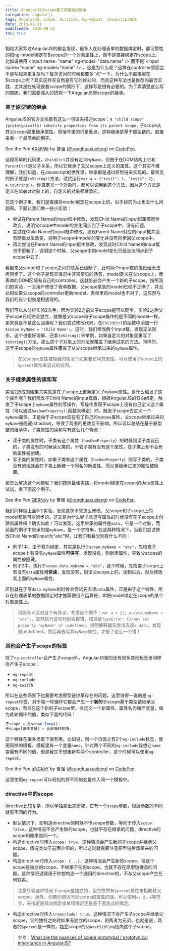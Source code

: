 ```yaml
---
title: AngularJS中scope基于原型链的继承
categories: angularjs
tags: AngularJS, scope, dirctive, ng-repeat, Javascript继承
date: 2016-08-21
modifiedOn: 2016-08-21
toc: true
---
```


相信大家写过AngularJS的都会发现，很多人在处理表单的数据绑定时，都习惯性的把ng-model绑定在$scope的一个对象属性上，而不是直接绑定在scope上。比如说使用`<input name="name" ng-model="data.name" />`而不是`<input name="name" ng-model="name" />`。这是为什么呢？这样在controller里面岂不是写起来更复杂吗？每次访问的时候都要多“点”一下，为什么不直接绑在$scope上呢？其实这样写自然是有它的好处的，而且这种写法也是推荐的最佳实践，尤其是在处理嵌套scope的情形下，这样写是很有必要的。为了弄清楚这么写的原因，我们需要深入的研究一下AngularJS里scope的继承。

<!--more-->

### 基于原型链的继承

AngularJS的官方文档里有这么一句话来描述scope：`A "child scope" (prototypically) inherits properties from its parent scope.` 子scope从其父scope那里继承属性，而括号里的词是重点，这种继承是基于原型链的。直接来看一个最简单的例子。

<p data-height="265" data-theme-id="0" data-slug-hash="AXkKWr" data-default-tab="html,result" data-user="ronghuaxueleng" data-embed-version="2" class="codepen">See the Pen <a href="http://codepen.io/ronghuaxueleng/pen/AXkKWr/">AXkKWr</a> by 曹强 (<a href="http://codepen.io/ronghuaxueleng">@ronghuaxueleng</a>) on <a href="http://codepen.io">CodePen</a>.</p>
<script async src="//assets.codepen.io/assets/embed/ei.js"></script>

这段简单的代码里，`ChildCtrl`并没有定义`MyName`，但由于在DOM结构上它和`ParentCtrl`是父子关系，所以它继承了其父scope上定义的属性。这个其实不难理解，我们知道，在Javascript的世界里，继承都是通过原型链来实现的。最常见的例子就是`toString()`方法，试试运行`var a = {"test1": 1, "test2": 2}; a.toString()`。你自定义一个对象时，都可以调用到这个方法，因为这个方法是定义在object对象上的，自定义的对象都继承它。

在这个例子里，我们是直接将model绑定在scope上的，似乎目前为止也没什么问题啊。下面让我们做一些小实验：
* 尝试在Parent Name的input框中修改，发现Child Name的input框跟着同步改变，说明父scope中model的变化同步到了子scope中，没有问题。
* 尝试在Child Name的input框中修改，发现Parent Name对应的input框并没有随着发生改变，说明子scope中model的变化并没有同步回父scope中。
* 再次尝试在Parent Name的input框中修改，发现此时Child Name的input框也不更新了，说明这个时候，父scope中的model变化已经没法同步到子scope中去了。

看起来父scope和子scope之间的联系已经断了，此时两个input框的值已经无法再同步了。这个例子是现实情况中非常常见的场景，model定义在父scope上，而表单的DOM区域有自己的controller，这就势必会产生一个新的子scope。按照我们的实验，一旦用户修改了表单数据，父scope拿到的model已经不正确了，并且此时如果父scope的controller更新model，表单里的model也不对了，这显然与我们的设计初衷是相违背的。

我们可以从分析实验2入手，因为实验2之前父子scope是可以同步，实验2之后父子scope已经完全独立，就像是父scope和子scope操作的是不同的model一样。那究竟是不是这么回事呢？我们尝试修改代码，在`ChildCtrl`的函数中添加一行`$scope.myName = 'Child Name';`。这时，我们修改两个input框，发现无法同步。这个也很好理解，还拿`toString()`来举例，如果自定义的对象里重写了`toString()`方法，那么这个子对象上的方法就覆盖了继承过来的方法。同样的，这里子scope的`myName`属性覆盖了从父scope继承过来的`myName`属性。
> 在父scope属性被隐藏的情况下如果要访问其属性，可以使用子scope上的`$parent`属性来显式的访问。

### 关于继承属性的读和写

实验2造成的结果其实就是在子scope上重新定义了`myName`属性。是什么触发了这个操作呢？我们修改子Child Name的input框值，根据AngularJS的双向绑定，触发了子scope上`myName`属性的写操作，写操作发现子scope上没有自己定义这个属性（可以通过`hasOwnProperty()`函数来确定）时，触发子scope去定义一个`myName`属性。正是由于子scope现在有了自己的`myName`属性，父scope继承过来的`myName`被隐藏(shadow)，导致了两者的更改互不影响。所以可以总结在基于原型链的继承中，子类属性的读和写有这么几个特点：
* 读子类的属性时，子类有这个属性（`hasOwnProperty`）的时候则读子类自己的，子类没有的时候读父类的，不管子类有没有这个属性，在子类上都不会有新属性被创建。
* 写子类的属性时，如果子类有这个属性（`hasOwnProperty`）则写子类的，子类没有的话就会在子类上新建一个同名的新属性，而父类继承过来的属性被隐藏。

那怎么解决这个问题呢？我们按照最佳实践，将model绑定在scope的data属性上试试。看下面这个例子。
<p data-height="265" data-theme-id="0" data-slug-hash="QERNyy" data-default-tab="html,result" data-user="ronghuaxueleng" data-embed-version="2" class="codepen">See the Pen <a href="http://codepen.io/ronghuaxueleng/pen/QERNyy/">QERNyy</a> by 曹强 (<a href="http://codepen.io/ronghuaxueleng">@ronghuaxueleng</a>) on <a href="http://codepen.io">CodePen</a>.</p>
<script async src="//assets.codepen.io/assets/embed/ei.js"></script>

我们同样做上面3个实验，发现这次不管怎么修改，父scope和子scope上的model都是可以同步的。这又是为什么呢？难道写属性的时候没有在子scope上创建新属性吗？确实如此！可以发现，这里继承的属性是`data`，它是一个对象，而前面的例子中继承的是`myName`，是一个字符串。在这两种情况下，当我们尝试修改Child Namd的input为“abc”时，让我们看看分别有什么不同：
* 例子1中，由于双向绑定，其实是执行`子scope.myName = "abc"`，先检查子scope上有没有`myName`属性**可供写**，发现没有，则新建属性，导致父scope的属性被隐藏。
* 例子2中，执行`子scope.data.myName = "abc"`，这个时候，先检查子scope上有没有`data`属性**可供读**，发现没有，则读父scope上的，读到以后，然后修改其上面的`myName`属性。

区别就在于写`data.myName`的时候会尝试先去读`data`属性，正是由于这个特性，所以在处理表单的数据绑定时才推荐使用点运算符，即把model绑定在scope的某个对象属性上。
> 可能有人会对这个有异议，考虑这个例子：`var a = {}; a.data.myName = "abc";`，显然执行这句代码会报错，错误是`TypeError: Cannot set property 'myName' of undefined`，说明解释器先尝试去读`a.data`，发现是undefined，然后再去写其`myName`属性，才报了这么一个错！

### 其他会产生子scope的标签

除了`ng-controller`会产生子scope外，AngularJS里的还有很多其他标签也同样会产生子scope：
* `ng-repeat`
* `ng-include`
* `ng-switch`

所以在这些场景下也需要考虑原型链继承存在的问题。这里值得一说的是`ng-repeat`标签，对于每一轮循环它都会产生一个**新的**子scope基于原型链继承父scope，而且在这个新的子scope里，会定义一个新属性，属性名为循环变量，值为此轮循环的值，类似下面的代码：
``` javascript
子scope = 父scope.$new();
子scope[循环变量] = 此轮循环的值;
```
这个特性在很多场景下很有用。比如说，同一个页面上有2个`ng-include`标签，使用同样的模板，模板里有一个变量`name`，针对两个不同的`ng-include`我想让`name`变量有不同的值，但是我又不想重新写两个controller，这个时候可以使用`ng-repeat`。
<p data-height="265" data-theme-id="0" data-slug-hash="qNGkbY" data-default-tab="html,result" data-user="ronghuaxueleng" data-embed-version="2" class="codepen">See the Pen <a href="http://codepen.io/ronghuaxueleng/pen/qNGkbY/">qNGkbY</a> by 曹强 (<a href="http://codepen.io/ronghuaxueleng">@ronghuaxueleng</a>) on <a href="http://codepen.io">CodePen</a>.</p>
<script async src="//assets.codepen.io/assets/embed/ei.js"></script>

这里使用`ng-repeat`可以轻松的将不同的变量传入同一个模板中。

### directive中的scope

directive比较复杂，所以单独拿出来研究，它有一个`scope`参数，根据参数的不同就有不同的行为。
* 默认情况下，即构造directive的时候不传scope参数，等同于传入`scope: false`，这种情况不会产生新的scope，也就不存在继承的问题，directive的scope和原来是同一个。
* 构造directive时传入`scope: true`，这种情况会产生新的子scope并继承父scope，情况类似于前面介绍的，所以这时就需要注意原型链继承带来的问题。
* 构造directive时传入`scope: {...}`，这种情况会产生新的scope，但这个scope是独立的scope，不继承于任何scope，也就不存在原型链继承的问题。这种情况通常用于你想构造一个通用的directive的，不与父scope产生任何联系。
> 注意尽管这种情况下scope是独立的，但它依然有`$parent`属性来指向其父scope。另外，倘若你想访问父scope的属性的话，可以使用`=`，`@`，`&`等符号，来指定是双向绑定或单项绑定还是基于表达式的绑定。
* 构造directive时传入`transclude: true`，这种情况下会产生子scope并继承父scope，它的独特之处时如果有独立的scope，则两者为兄弟，也就是说，两者的`$parent`是一样的，独立scope的`$$nextSibling`指向这个子scope。

> 参考：[What are the nuances of scope prototypal / prototypical inheritance in AngularJS?](http://stackoverflow.com/questions/14049480/what-are-the-nuances-of-scope-prototypal-prototypical-inheritance-in-angularjs)




